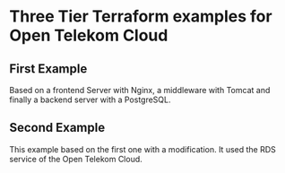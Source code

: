 # Three Tier Terraform examples for Open Telekom Cloud

## First Example

Based on a frontend Server with Nginx, a middleware with Tomcat and finally a backend server with a PostgreSQL.

## Second Example

This example based on the first one with a modification. It used the RDS service of the Open Telekom Cloud.
